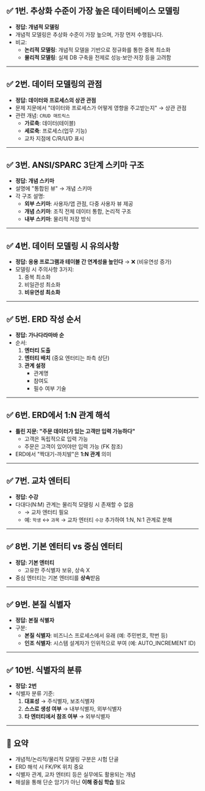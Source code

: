 ## ✅ 1번. 추상화 수준이 가장 높은 데이터베이스 모델링

- **정답: 개념적 모델링**
- 개념적 모델링은 추상화 수준이 가장 높으며, 가장 먼저 수행됩니다.
- 비교:
  - **논리적 모델링**: 개념적 모델을 기반으로 정규화를 통한 중복 최소화
  - **물리적 모델링**: 실제 DB 구축을 전제로 성능·보안·저장 등을 고려함

---

## ✅ 2번. 데이터 모델링의 관점

- **정답: 데이터와 프로세스의 상관 관점**
- 문제 지문에서 "데이터와 프로세스가 어떻게 영향을 주고받는지" → 상관 관점
- 관련 개념: `CRUD 매트릭스`
  - **가로축**: 데이터(테이블)
  - **세로축**: 프로세스(업무 기능)
  - 교차 지점에 C/R/U/D 표시

---

## ✅ 3번. ANSI/SPARC 3단계 스키마 구조

- **정답: 개념 스키마**
- 설명에 "통합된 뷰" → 개념 스키마
- 각 구조 설명:
  - **외부 스키마**: 사용자/앱 관점, 다중 사용자 뷰 제공
  - **개념 스키마**: 조직 전체 데이터 통합, 논리적 구조
  - **내부 스키마**: 물리적 저장 방식

---

## ✅ 4번. 데이터 모델링 시 유의사항

- **정답: 응용 프로그램과 테이블 간 연계성을 높인다** → ❌ (비유연성 증가)
- 모델링 시 주의사항 3가지:
  1. 중복 최소화
  2. 비일관성 최소화
  3. **비유연성 최소화**

---

## ✅ 5번. ERD 작성 순서

- **정답: 가나다라마바 순**
- 순서:
  1. **엔터티 도출**
  2. **엔터티 배치** (중요 엔터티는 좌측 상단)
  3. **관계 설정**
     - 관계명
     - 참여도
     - 필수 여부 기술

---

## ✅ 6번. ERD에서 1:N 관계 해석

- **틀린 지문: "주문 데이터가 있는 고객만 입력 가능하다"**
  - 고객은 독립적으로 입력 가능
  - 주문은 고객이 있어야만 입력 가능 (FK 참조)
- ERD에서 "짝대기-까치발"은 **1:N 관계** 의미

---

## ✅ 7번. 교차 엔터티

- **정답: 수강**
- 다대다(N:M) 관계는 물리적 모델링 시 존재할 수 없음
  - → 교차 엔터티 필요
  - 예: `학생` ↔ `과목` → 교차 엔터티 `수강` 추가하여 1:N, N:1 관계로 분해

---

## ✅ 8번. 기본 엔터티 vs 중심 엔터티

- **정답: 기본 엔터티**
  - 고유한 주식별자 보유, 상속 X
- 중심 엔터티는 기본 엔터티를 **상속**받음

---

## ✅ 9번. 본질 식별자

- **정답: 본질 식별자**
- 구분:
  - **본질 식별자**: 비즈니스 프로세스에서 유래 (예: 주민번호, 학번 등)
  - **인조 식별자**: 시스템 설계자가 인위적으로 부여 (예: AUTO_INCREMENT ID)

---

## ✅ 10번. 식별자의 분류

- **정답: 2번**
- 식별자 분류 기준:
  1. **대표성** → 주식별자, 보조식별자
  2. **스스로 생성 여부** → 내부식별자, 외부식별자
  3. **타 엔터티에서 참조 여부** → 외부식별자

---

## 📝 요약

- 개념적/논리적/물리적 모델링 구분은 시험 단골
- ERD 해석 시 FK/PK 위치 중요
- 식별자 관계, 교차 엔터티 등은 실무에도 활용되는 개념
- 해설을 통해 단순 암기가 아닌 **이해 중심 학습** 필요

